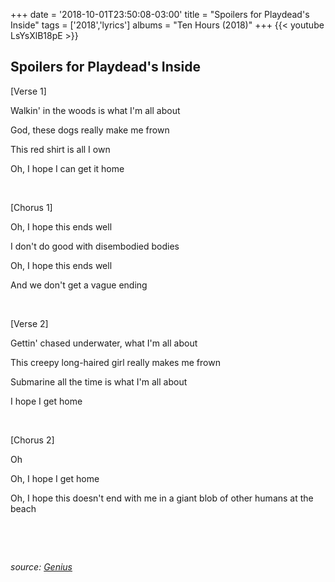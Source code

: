 +++
date = '2018-10-01T23:50:08-03:00'
title = "Spoilers for Playdead's Inside"
tags = ['2018','lyrics']
albums = "Ten Hours (2018)"
+++
{{< youtube LsYsXlB18pE >}}

## Spoilers for Playdead's Inside

[Verse 1]

Walkin' in the woods is what I'm all about

God, these dogs really make me frown

This red shirt is all I own

Oh, I hope I can get it home

&nbsp;

[Chorus 1]

Oh, I hope this ends well

I don't do good with disembodied bodies

Oh, I hope this ends well

And we don't get a vague ending

&nbsp;

[Verse 2]

Gettin' chased underwater, what I'm all about

This creepy long-haired girl really makes me frown

Submarine all the time is what I'm all about

I hope I get home

&nbsp;

[Chorus 2]

Oh

Oh, I hope I get home

Oh, I hope this doesn't end with me in a giant blob of other humans at the beach

&nbsp;

&nbsp;

_source: [Genius](https://genius.com/artists/First-of-october)_
